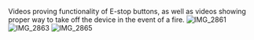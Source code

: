 Videos proving functionality of E-stop buttons, as well as videos showing proper way to take off the device in the event of a fire.
![IMG_2861](https://github.com/user-attachments/assets/fa105010-e5e6-44a8-9c3c-3e9d5cfaa28f)
![IMG_2863](https://github.com/user-attachments/assets/1d76e733-9c63-433c-ada6-7d9515a888a8)
![IMG_2865](https://github.com/user-attachments/assets/cfb7ac82-14ad-4d35-830a-39b0526d1771)
